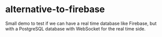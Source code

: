 # alternative-to-firebase
Small demo to test if we can have a real time database like Firebase, but with a PostgreSQL database with WebSocket for the real time side.
